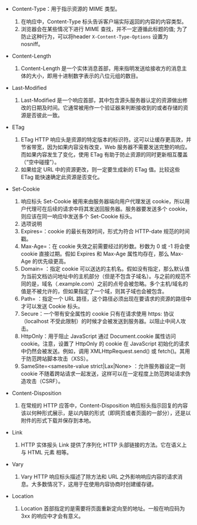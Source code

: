 - Content-Type：用于指示资源的 MIME 类型。
  1. 在响应中，Content-Type 标头告诉客户端实际返回的内容的内容类型。
  2. 浏览器会在某些情况下进行 MIME 查找，并不一定遵循此标题的值; 为了防止这种行为，可以将header `X-Content-Type-Options` 设置为 nosniff。

- Content-Length
  1. Content-Length 是一个实体消息首部，用来指明发送给接收方的消息主体的大小，即用十进制数字表示的八位元组的数目。

- Last-Modified
  1. Last-Modified 是一个响应首部，其中包含源头服务器认定的资源做出修改的日期及时间。它通常被用作一个验证器来判断接收到的或者存储的资源是否彼此一致。

- ETag
  1. ETag HTTP 响应头是资源的特定版本的标识符。这可以让缓存更高效，并节省带宽，因为如果内容没有改变，Web 服务器不需要发送完整的响应。而如果内容发生了变化，使用 ETag 有助于防止资源的同时更新相互覆盖（“空中碰撞”）。
  2. 如果给定 URL 中的资源更改，则一定要生成新的 ETag 值。比较这些 ETag 能快速确定此资源是否变化。

- Set-Cookie
  1. 响应标头 Set-Cookie 被用来由服务器端向用户代理发送 cookie，所以用户代理可在后续的请求中将其发送回服务器。服务器要发送多个 cookie，则应该在同一响应中发送多个 Set-Cookie 标头。
  2. 选项说明
    1. Expires=<date>：cookie 的最长有效时间，形式为符合 HTTP-date 规范的时间戳。
    2. Max-Age=<number>：在 cookie 失效之前需要经过的秒数。秒数为 0 或 -1 将会使 cookie 直接过期。假如 Expires 和 Max-Age 属性均存在，那么 Max-Age 的优先级更高。
    3. Domain=<domain-value> ：指定 cookie 可以送达的主机名。假如没有指定，那么默认值为当前文档访问地址中的主机部分（但是不包含子域名）。与之前的规范不同的是，域名（.example.com）之前的点号会被忽略。多个主机/域名的值是不被允许的，但如果指定了一个域，则其子域也会被包含。
    4. Path=<path-value> ：指定一个 URL 路径，这个路径必须出现在要请求的资源的路径中才可以发送 Cookie 标头。
    5. Secure：一个带有安全属性的 cookie 只有在请求使用 https: 协议（localhost 不受此限制）的时候才会被发送到服务器。以阻止中间人攻击。
    6. HttpOnly：用于阻止 JavaScript 通过 Document.cookie 属性访问 cookie。注意，设置了 HttpOnly 的 cookie 在 JavaScript 初始化的请求中仍然会被发送。例如，调用 XMLHttpRequest.send() 或 fetch()。其用于防范跨站脚本攻击（XSS）。
    7. SameSite=<samesite-value strict|Lax|None> ：允许服务器设定一则 cookie 不随着跨站请求一起发送，这样可以在一定程度上防范跨站请求伪造攻击（CSRF）。

- Content-Disposition
  1. 在常规的 HTTP 应答中，Content-Disposition 响应标头指示回复的内容该以何种形式展示，是以内联的形式（即网页或者页面的一部分），还是以附件的形式下载并保存到本地。

- Link
  1. HTTP 实体报头 Link 提供了序列化 HTTP 头部链接的方法。它在语义上与 HTML 元素 <link> 相等。

- Vary
  1. Vary HTTP 响应标头描述了除方法和 URL 之外影响响应内容的请求消息。大多数情况下，这用于在使用内容协商时创建缓存键。

- Location
  1. Location 首部指定的是需要将页面重新定向至的地址。一般在响应码为 3xx 的响应中才会有意义。